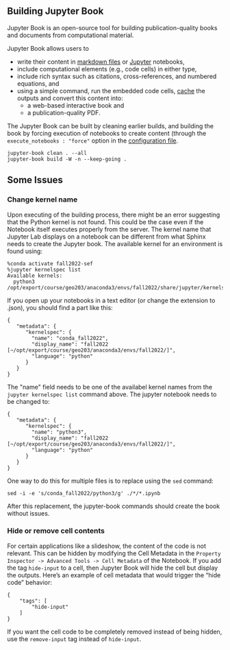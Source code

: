 ## Building Jupyter Book

Jupyter Book is an open-source tool for building publication-quality books and documents from computational material.

Jupyter Book allows users to

* write their content in [markdown files](https://myst-parser.readthedocs.io/en/latest/) or [Jupyter](https://jupyter.org/) notebooks,
* include computational elements (e.g., code cells) in either type,
* include rich syntax such as citations, cross-references, and numbered equations, and
* using a simple command, run the embedded code cells, [cache](https://jupyter-cache.readthedocs.io/en/latest/) the outputs and convert this content into:
    * a web-based interactive book and
    * a publication-quality PDF.

The Jupyter Book can be built by cleaning earlier builds, and building the book by forcing execution of notebooks to create content (through the `execute_notebooks : "force"` option in the [configuration file](_config.yml).

```
jupyter-book clean . --all
jupyter-book build -W -n --keep-going .
```

## Some Issues

### Change kernel name
Upon executing of the building process, there might be an error suggesting that the Python kernel is not found. This could be the case even if the Notebook itself executes properly from the server. The kernel name that Jupyter Lab displays on a notebook can be different from what Sphinx needs to create the Jupyter book. The available kernel for an environment is found using: 

```
%conda activate fall2022-sef
%jupyter kernelspec list
Available kernels:
  python3    /opt/export/course/geo203/anaconda3/envs/fall2022/share/jupyter/kernels/python3
```

If you open up your notebooks in a text editor (or change the extension to .json),
you should find a part like this:

```
{
   "metadata": {
      "kernelspec": {
        "name": "conda_fall2022",
        "display_name": "fall2022 [~/opt/export/course/geo203/anaconda3/envs/fall2022/]",
        "language": "python"
      }
   }
}
```

The "name" field needs to be one of the availabel kernel names from the `jupyter kernelspec list` command above. The jupyter notebook needs to be changed to:

```
{
   "metadata": {
      "kernelspec": {
        "name": "python3",
        "display_name": "fall2022 [~/opt/export/course/geo203/anaconda3/envs/fall2022/]",
        "language": "python"
      }
   }
}
```

One way to do this for multiple files is to replace using the `sed` command:

`sed -i -e 's/conda_fall2022/python3/g' ./*/*.ipynb`

After this replacement, the jupyter-book commands should create the book without issues.

### Hide or remove cell contents

For certain applications like a slideshow, the content of the code is not relevant. This can be hidden by modifying the Cell Metadata in the `Property Inspector -> Advanced Tools -> Cell Metadata` of the Notebook. If you add the tag `hide-input` to a cell, then Jupyter Book will hide the cell but display the outputs. Here’s an example of cell metadata that would trigger the “hide code” behavior:

```
{
    "tags": [
        "hide-input"
    ]
}
```
If you want the cell code to be completely removed instead of being hidden, use the `remove-input` tag instead of `hide-input`.
